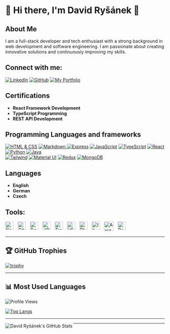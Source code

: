 # 👋 Hi there, I'm David Ryšánek 👋

## About Me

I am a full-stack developer and tech enthusiast with a strong background in web development and software engineering. I am passionate about creating innovative solutions and continuously improving my skills.

## Connect with me:

[![LinkedIn](https://img.shields.io/badge/-LinkedIn-blue?style=for-the-badge&logo=linkedin&logoColor=white)](https://www.linkedin.com/in/david-ry%C5%A1%C3%A1nek-aa088a20a/)
[![GitHub](https://img.shields.io/badge/-GitHub-black?style=for-the-badge&logo=github&logoColor=white)](https://github.com/RysanekDavid)
[![My Portfolio](https://img.shields.io/static/v1?label=WEB&message=MY%20PORTFOLIO&style=for-the-badge&color=green)](https://web-cv-wine.vercel.app)

## Certifications

- **React Framework Development**
- **TypeScript Programming**
- **REST API Development**

## Programming Languages and frameworks

[![HTML & CSS](https://img.shields.io/badge/HTML%20%26%20CSS-100%25-yellow?style=for-the-badge&logo=html5)](https://developer.mozilla.org/en-US/docs/Web/HTML)
[![Markdown](https://img.shields.io/badge/Markdown-100%25-yellow?style=for-the-badge&logo=markdown&logoColor=black)
![Express](https://img.shields.io/badge/Express.js-90%25-yellow?style=for-the-badge&logo=express)](https://expressjs.com/)
[![JavaScript](https://img.shields.io/badge/JavaScript-90%25-yellow?style=for-the-badge&logo=javascript)](https://developer.mozilla.org/en-US/docs/Web/JavaScript)
[![TypeScript](https://img.shields.io/badge/TypeScript-90%25-yellow?style=for-the-badge&logo=typescript)](https://www.typescriptlang.org/)
[![React](https://img.shields.io/badge/React-80%25-yellow?style=for-the-badge&logo=react)](https://reactjs.org/)
[![Python](https://img.shields.io/badge/Python-80%25-yellow?style=for-the-badge&logo=python)](https://www.python.org/)
[![Java](https://img.shields.io/badge/Java-80%25-yellow?style=for-the-badge&logo=openjdk&logoColor=black)](https://www.java.com/en/)  
[![Tailwind](https://img.shields.io/badge/Tailwind-100%25-yellow?style=for-the-badge&logo=tailwind-css)](https://tailwindcss.com/)
[![Material UI](https://img.shields.io/badge/Material--UI-100%25-yellow?style=for-the-badge&logo=material-ui)](https://mui.com/)
[![Redux](https://img.shields.io/badge/Redux-100%25-yellow?style=for-the-badge&logo=redux)](https://redux.js.org/)
[![MongoDB](https://img.shields.io/badge/MongoDB-90%25-yellow?style=for-the-badge&logo=mongodb)](https://redux.js.org/)

## Languages

- **English**
- **German**
- **Czech**

## Tools:

[<img align="left" alt="Node.js" width="26px" src="https://cdn.jsdelivr.net/gh/devicons/devicon/icons/nodejs/nodejs-original.svg" style="padding-right:10px;" />][Node.js]
[<img align="left" alt="Git" width="26px" src="https://cdn.jsdelivr.net/gh/devicons/devicon/icons/git/git-original.svg" style="padding-right:10px;" />][Git]
[<img align="left" alt="Docker" width="26px" src="https://cdn.jsdelivr.net/gh/devicons/devicon/icons/docker/docker-original.svg" style="padding-right:10px;" />][Docker]
[<img align="left" alt="JIRA" width="26px" src="https://cdn.jsdelivr.net/gh/devicons/devicon/icons/jira/jira-original.svg" style="padding-right:10px;" />][JIRA]
[<img align="left" alt="Trello" width="26px" src="https://cdn.jsdelivr.net/gh/devicons/devicon/icons/trello/trello-plain.svg" style="padding-right:10px;" />][Trello]
[<img align="left" alt="VS Code" width="26px" src="https://cdn.jsdelivr.net/gh/devicons/devicon/icons/vscode/vscode-original.svg" style="padding-right:10px;" />][VS Code]
[<img align="left" alt="Photoshop" width="26px" src="https://cdn.jsdelivr.net/gh/devicons/devicon/icons/photoshop/photoshop-plain.svg" style="padding-right:10px;" />][Photoshop]
[<img align="left" alt="Illustrator" width="26px" src="https://cdn.jsdelivr.net/gh/devicons/devicon/icons/illustrator/illustrator-plain.svg" style="padding-right:10px;" />][Illustrator]
[<img align="left" alt="Axure" width="30x" src="https://logowik.com/content/uploads/images/axure2644.jpg" style="padding-right:10px;" />][Axure]
[<img align="left" alt="PowerApps" width="26px" src="https://static.wikia.nocookie.net/logopedia/images/b/bf/PowerApps_2016.svg/revision/latest?cb=20210317092734" style="padding-right:10px;" />][PowerApps]

<br />
<br />

---

## 🏆 GitHub Trophies

[![trophy](https://github-profile-trophy.vercel.app/?username=RysanekDavid&theme=onedark)](https://github.com/ryo-ma/github-profile-trophy)

---

## 📊 Most Used Languages

![Profile Views](https://komarev.com/ghpvc/?username=RysanekDavid&style=for-the-badge)

[![Top Langs](https://github-readme-stats.vercel.app/api/top-langs/?username=RysanekDavid&layout=compact&langs_count=4)](https://github.com/RysanekDavid/github-readme-stats)

---

  <img align="left" alt="David Ryšánek's GitHub Stats" src="https://github-readme-stats.vercel.app/api?username=RysanekDavid&show_icons=true&hide_border=false&title_color=ff652f&icon_color=FFE400&bg_color=09131B&text_color=ffffff&border_color=0c1a25" />
  
---

[website]: https://web-cv-wine.vercel.app
[Node.js]: https://nodejs.org/
[Git]: https://git-scm.com/
[Docker]: https://www.docker.com/
[JIRA]: https://www.atlassian.com/software/jira
[Trello]: https://trello.com
[VS Code]: https://code.visualstudio.com/
[Photoshop]: https://www.adobe.com/products/photoshop.html
[Illustrator]: https://www.adobe.com/products/illustrator.html
[Axure]: https://www.axure.com/
[PowerApps]: https://www.microsoft.com/powerapps
